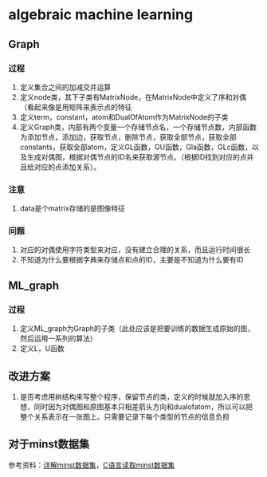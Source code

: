# algebraic machine learning
## Graph
### 过程
1. 定义集合之间的加减交并运算
2. 定义node类，其下子类有MatrixNode，在MatrixNode中定义了序和对偶（看起来像是用矩阵来表示点的特征
3. 定义term，constant，atom和DualOfAtom作为MatrixNode的子类
4. 定义Graph类，内部有两个变量一个存储节点名，一个存储节点数，内部函数为添加节点，添加边，获取节点，删除节点，获取全部节点，获取全部constants，获取全部atom，定义GL函数，GU函数，Gla函数，GLc函数，以及生成对偶图，根据对偶节点的ID名来获取源节点。（根据ID找到对应的点并且给对应的点添加关系）。

### 注意
1. data是个matrix存储的是图像特征


### 问题
1. 对应的对偶使用字符类型来对应，没有建立合理的关系，而且运行时间很长
2. 不知道为什么要根据字典来存储点和点的ID，主要是不知道为什么要有ID

## ML_graph
### 过程
1. 定义ML_graph为Graph的子类（此处应该是把要训练的数据生成原始的图，然后运用一系列的算法）
2. 定义L，U函数

## 改进方案
1. 是否考虑用树结构来写整个程序，保留节点的类，定义的时候就加入序的思想，同时因为对偶图和原图基本只相差箭头方向和dualofatom，所以可以把整个关系表示在一张图上。只需要记录下每个类型的节点的信息负担


## 对于minst数据集
参考资料：[详解minst数据集][1]，[C语言读取minst数据集][2]

[1]: https://www.cnblogs.com/xianhan/p/9145966.html 
[2]: https://blog.csdn.net/baidu_40840693/article/details/82958082
